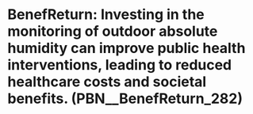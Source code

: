 # BenefReturn: __Investing in the monitoring of outdoor absolute humidity can improve public health interventions, leading to reduced healthcare costs and societal benefits.__ (PBN__BenefReturn_282)

